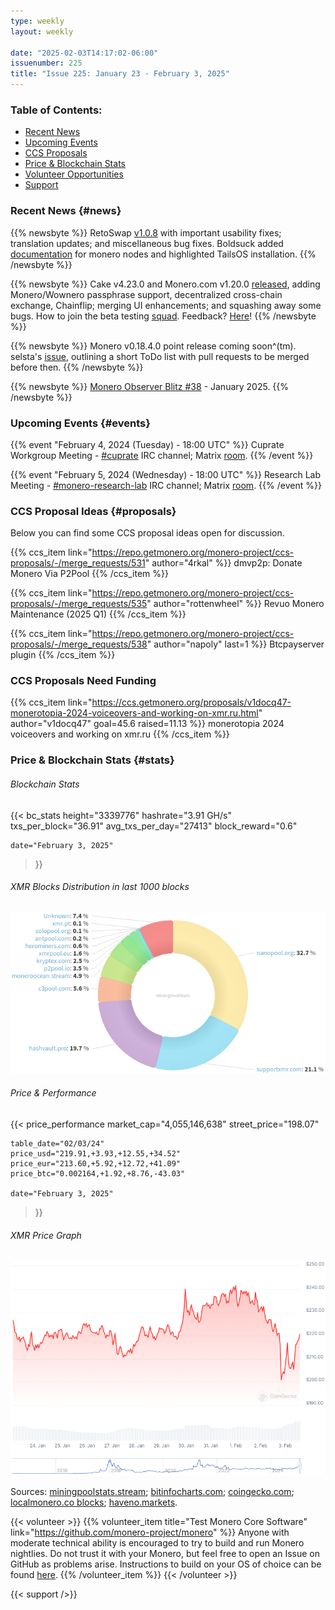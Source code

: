 ```yaml
---
type: weekly
layout: weekly

date: "2025-02-03T14:17:02-06:00"
issuenumber: 225
title: "Issue 225: January 23 - February 3, 2025"
---
```


### Table of Contents:

- [Recent News](#news)
- [Upcoming Events](#events)
- [CCS Proposals](#proposals)
- [Price & Blockchain Stats](#stats)
- [Volunteer Opportunities](#volunteer)
- [Support](#support)

### Recent News {#news}

{{% newsbyte %}}
RetoSwap [v1.0.8](https://github.com/retoaccess1/haveno-reto/releases/tag/v1.0.18) with important usability fixes; translation updates; and miscellaneous bug fixes. Boldsuck added [documentation](https://boldsuck.github.io/haveno-reto-docs/haveno-ui/security/#tor-config) for monero nodes and highlighted TailsOS installation.
{{% /newsbyte %}}

{{% newsbyte %}}
Cake v4.23.0 and Monero.com v1.20.0 [released](https://github.com/cake-tech/cake_wallet/releases/tag/v4.23.0), adding Monero/Wownero passphrase support, decentralized cross-chain exchange, Chainflip; merging UI enhancements; and squashing away some bugs. How to join the beta testing [squad](https://forum.cakewallet.com/t/how-to-join-beta-testing/13). Feedback? [Here](https://forum.cakewallet.com/t/v4-23-0-beta-testing/87)!
{{% /newsbyte %}}

{{% newsbyte %}}
Monero v0.18.4.0 point release coming soon^(tm). selsta's [issue](https://github.com/monero-project/monero/issues/9758), outlining a short ToDo list with pull requests to be merged before then.
{{% /newsbyte %}}

{{% newsbyte %}}
[Monero Observer Blitz #38](https://monero.observer/monero-observer-blitz-january-2025/) - January 2025.
{{% /newsbyte %}}

### Upcoming Events {#events}

{{% event "February 4, 2024 (Tuesday) - 18:00 UTC" %}}
Cuprate Workgroup Meeting - [#cuprate](irc://irc.libera.chat/#cuprate) IRC channel; Matrix [room](https://matrix.to/#/#cuprate:monero.social).
{{% /event %}}

{{% event "February 5, 2024 (Wednesday) - 18:00 UTC" %}}
Research Lab Meeting - [#monero-research-lab](irc://irc.libera.chat/#monero-research-lab) IRC channel; Matrix [room](https://matrix.to/#/#monero-research-lab:monero.social).
{{% /event %}}

### CCS Proposal Ideas {#proposals}

Below you can find some CCS proposal ideas open for discussion.

{{% ccs_item link="https://repo.getmonero.org/monero-project/ccs-proposals/-/merge_requests/531" author="4rkal" %}}
dmvp2p: Donate Monero Via P2Pool
{{% /ccs_item %}}

{{% ccs_item link="https://repo.getmonero.org/monero-project/ccs-proposals/-/merge_requests/535" author="rottenwheel" %}}
Revuo Monero Maintenance (2025 Q1)
{{% /ccs_item %}}

{{% ccs_item link="https://repo.getmonero.org/monero-project/ccs-proposals/-/merge_requests/538" author="napoly" last=1 %}}
Btcpayserver plugin
{{% /ccs_item %}}

### CCS Proposals Need Funding

{{% ccs_item link="https://ccs.getmonero.org/proposals/v1docq47-monerotopia-2024-voiceovers-and-working-on-xmr.ru.html" author="v1docq47" goal=45.6 raised=11.13 %}}
monerotopia 2024 voiceovers and working on xmr.ru
{{% /ccs_item %}}

### Price & Blockchain Stats {#stats}

###### Blockchain Stats

{{< bc_stats
	height="3339776"
	hashrate="3.91 GH/s"
	txs_per_block="36.91"
	avg_txs_per_day="27413"
	block_reward="0.6"

	date="February 3, 2025"
>}}

###### XMR Blocks Distribution in last 1000 blocks

![Hashrate Pool Distribution Pie Chart](./hash.png)

###### Price & Performance

{{< price_performance
	market_cap="4,055,146,638"
	street_price="198.07"

	table_date="02/03/24"
	price_usd="219.91,+3.93,+12.55,+34.52"
	price_eur="213.60,+5.92,+12.72,+41.09"
	price_btc="0.002164,+1.92,+8.76,-43.03"

	date="February 3, 2025"
>}}

###### XMR Price Graph

![XMR Price Graph](./price.png)

Sources: [miningpoolstats.stream](https://miningpoolstats.stream/monero); [bitinfocharts.com](https://bitinfocharts.com/monero/); [coingecko.com](https://www.coingecko.com/en/coins/monero); [localmonero.co blocks](https://localmonero.co/blocks); [haveno.markets](https://haveno.markets/).

{{< volunteer >}}
{{% volunteer_item title="Test Monero Core Software" link="https://github.com/monero-project/monero" %}}
Anyone with moderate technical ability is encouraged to try to build and run Monero nightlies. Do not trust it with your Monero, but feel free to open an Issue on GitHub as problems arise. Instructions to build on your OS of choice can be found [here](https://github.com/monero-project/monero#compiling-monero-from-source). 
{{% /volunteer_item %}}
{{< /volunteer >}}

{{< support />}}
